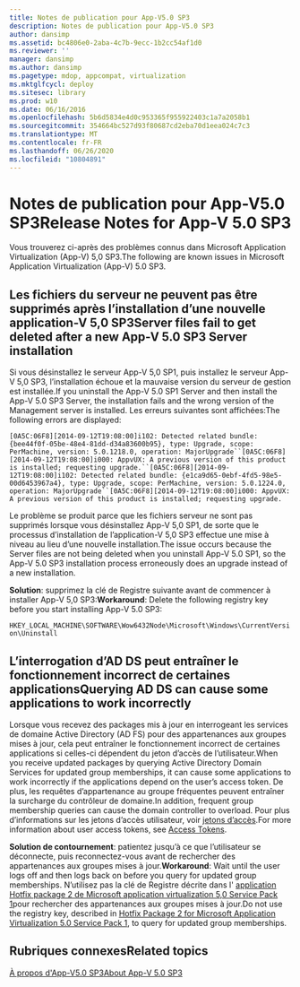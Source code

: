 ```yaml
---
title: Notes de publication pour App-V5.0 SP3
description: Notes de publication pour App-V5.0 SP3
author: dansimp
ms.assetid: bc4806e0-2aba-4c7b-9ecc-1b2cc54af1d0
ms.reviewer: ''
manager: dansimp
ms.author: dansimp
ms.pagetype: mdop, appcompat, virtualization
ms.mktglfcycl: deploy
ms.sitesec: library
ms.prod: w10
ms.date: 06/16/2016
ms.openlocfilehash: 5b6d5834e4d0c953365f955922403c1a7a2058b1
ms.sourcegitcommit: 354664bc527d93f80687cd2eba70d1eea024c7c3
ms.translationtype: MT
ms.contentlocale: fr-FR
ms.lasthandoff: 06/26/2020
ms.locfileid: "10804891"
---
```

# <span data-ttu-id="c11aa-103">Notes de publication pour App-V5.0 SP3</span><span class="sxs-lookup"><span data-stu-id="c11aa-103">Release Notes for App-V 5.0 SP3</span></span>


<span data-ttu-id="c11aa-104">Vous trouverez ci-après des problèmes connus dans Microsoft Application Virtualization (App-V) 5,0 SP3.</span><span class="sxs-lookup"><span data-stu-id="c11aa-104">The following are known issues in Microsoft Application Virtualization (App-V) 5.0 SP3.</span></span>

## <span data-ttu-id="c11aa-105">Les fichiers du serveur ne peuvent pas être supprimés après l’installation d’une nouvelle application-V 5,0 SP3</span><span class="sxs-lookup"><span data-stu-id="c11aa-105">Server files fail to get deleted after a new App-V 5.0 SP3 Server installation</span></span>


<span data-ttu-id="c11aa-106">Si vous désinstallez le serveur App-V 5,0 SP1, puis installez le serveur App-V 5,0 SP3, l’installation échoue et la mauvaise version du serveur de gestion est installée.</span><span class="sxs-lookup"><span data-stu-id="c11aa-106">If you uninstall the App-V 5.0 SP1 Server and then install the App-V 5.0 SP3 Server, the installation fails and the wrong version of the Management server is installed.</span></span> <span data-ttu-id="c11aa-107">Les erreurs suivantes sont affichées:</span><span class="sxs-lookup"><span data-stu-id="c11aa-107">The following errors are displayed:</span></span>

`[0A5C:06F8][2014-09-12T19:08:00]i102: Detected related bundle: {bee44f0f-05be-48e4-81dd-d34a83600b95}, type: Upgrade, scope: PerMachine, version: 5.0.1218.0, operation: MajorUpgrade``[0A5C:06F8][2014-09-12T19:08:00]i000: AppvUX: A previous version of this product is installed; requesting upgrade.``[0A5C:06F8][2014-09-12T19:08:00]i102: Detected related bundle: {e1ca9d65-0ebf-4fd5-98e5-00d6453967a4}, type: Upgrade, scope: PerMachine, version: 5.0.1224.0, operation: MajorUpgrade``[0A5C:06F8][2014-09-12T19:08:00]i000: AppvUX: A previous version of this product is installed; requesting upgrade.`

<span data-ttu-id="c11aa-108">Le problème se produit parce que les fichiers serveur ne sont pas supprimés lorsque vous désinstallez App-V 5,0 SP1, de sorte que le processus d’installation de l’application-V 5,0 SP3 effectue une mise à niveau au lieu d’une nouvelle installation.</span><span class="sxs-lookup"><span data-stu-id="c11aa-108">The issue occurs because the Server files are not being deleted when you uninstall App-V 5.0 SP1, so the App-V 5.0 SP3 installation process erroneously does an upgrade instead of a new installation.</span></span>

<span data-ttu-id="c11aa-109">**Solution**: supprimez la clé de Registre suivante avant de commencer à installer App-V 5,0 SP3:</span><span class="sxs-lookup"><span data-stu-id="c11aa-109">**Workaround**: Delete the following registry key before you start installing App-V 5.0 SP3:</span></span>

`HKEY_LOCAL_MACHINE\SOFTWARE\Wow6432Node\Microsoft\Windows\CurrentVersion\Uninstall`

## <span data-ttu-id="c11aa-110">L’interrogation d’AD DS peut entraîner le fonctionnement incorrect de certaines applications</span><span class="sxs-lookup"><span data-stu-id="c11aa-110">Querying AD DS can cause some applications to work incorrectly</span></span>


<span data-ttu-id="c11aa-111">Lorsque vous recevez des packages mis à jour en interrogeant les services de domaine Active Directory (AD FS) pour des appartenances aux groupes mises à jour, cela peut entraîner le fonctionnement incorrect de certaines applications si celles-ci dépendent du jeton d’accès de l’utilisateur.</span><span class="sxs-lookup"><span data-stu-id="c11aa-111">When you receive updated packages by querying Active Directory Domain Services for updated group memberships, it can cause some applications to work incorrectly if the applications depend on the user’s access token.</span></span> <span data-ttu-id="c11aa-112">De plus, les requêtes d’appartenance au groupe fréquentes peuvent entraîner la surcharge du contrôleur de domaine.</span><span class="sxs-lookup"><span data-stu-id="c11aa-112">In addition, frequent group membership queries can cause the domain controller to overload.</span></span> <span data-ttu-id="c11aa-113">Pour plus d’informations sur les jetons d’accès utilisateur, voir [jetons d’accès](https://msdn.microsoft.com/library/windows/desktop/aa374909.aspx).</span><span class="sxs-lookup"><span data-stu-id="c11aa-113">For more information about user access tokens, see [Access Tokens](https://msdn.microsoft.com/library/windows/desktop/aa374909.aspx).</span></span>

<span data-ttu-id="c11aa-114">**Solution de contournement**: patientez jusqu’à ce que l’utilisateur se déconnecte, puis reconnectez-vous avant de rechercher des appartenances aux groupes mises à jour.</span><span class="sxs-lookup"><span data-stu-id="c11aa-114">**Workaround**: Wait until the user logs off and then logs back on before you query for updated group memberships.</span></span> <span data-ttu-id="c11aa-115">N’utilisez pas la clé de Registre décrite dans l' [application Hotfix package 2 de Microsoft application virtualization 5,0 Service Pack 1](https://support.microsoft.com/kb/2897087)pour rechercher des appartenances aux groupes mises à jour.</span><span class="sxs-lookup"><span data-stu-id="c11aa-115">Do not use the registry key, described in [Hotfix Package 2 for Microsoft Application Virtualization 5.0 Service Pack 1](https://support.microsoft.com/kb/2897087), to query for updated group memberships.</span></span>






## <span data-ttu-id="c11aa-116">Rubriques connexes</span><span class="sxs-lookup"><span data-stu-id="c11aa-116">Related topics</span></span>


[<span data-ttu-id="c11aa-117">À propos d'App-V5.0 SP3</span><span class="sxs-lookup"><span data-stu-id="c11aa-117">About App-V 5.0 SP3</span></span>](about-app-v-50-sp3.md)

 

 





